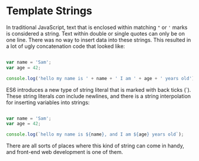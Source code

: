 # Template Strings

In traditional JavaScript, text that is enclosed within matching `"` or `'` marks is considered a string. Text within double or single quotes can only be on one line. There was no way to insert data into these strings. This resulted in a lot of ugly concatenation code that looked like:

```js

var name = 'Sam';
var age = 42;

console.log('hello my name is ' + name + ' I am ' + age + ' years old');
```

ES6 introduces a new type of string literal that is marked with back ticks (`). These string literals _can_ include newlines, and there is a string interpolation for inserting variables into strings:

```js

var name = 'Sam';
var age = 42;

console.log(`hello my name is ${name}, and I am ${age} years old`);
```

There are all sorts of places where this kind of string can come in handy, and front-end web development is one of them.
